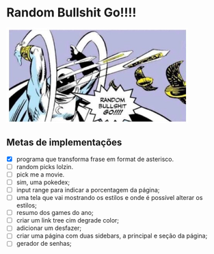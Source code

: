 # Random Bullshit Go!!!!

![RBG](./src/assets/images/random-bullshit.png "random bullshit go!!!!")

## Metas de implementações

- [x] programa que transforma frase em format de asterisco.
- [ ] random picks lolzin.
- [ ] pick me a movie.
- [ ] sim, uma pokedex;
- [ ] input range para indicar a porcentagem da página;
- [ ] uma tela que vai mostrando os estilos e onde é possível alterar os estilos;
- [ ] resumo dos games do ano;
- [ ] criar um link tree cim degrade color;
- [ ] adicionar um desfazer;
- [ ] criar uma página com duas sidebars, a principal e seção da página;
- [ ] gerador de senhas;
